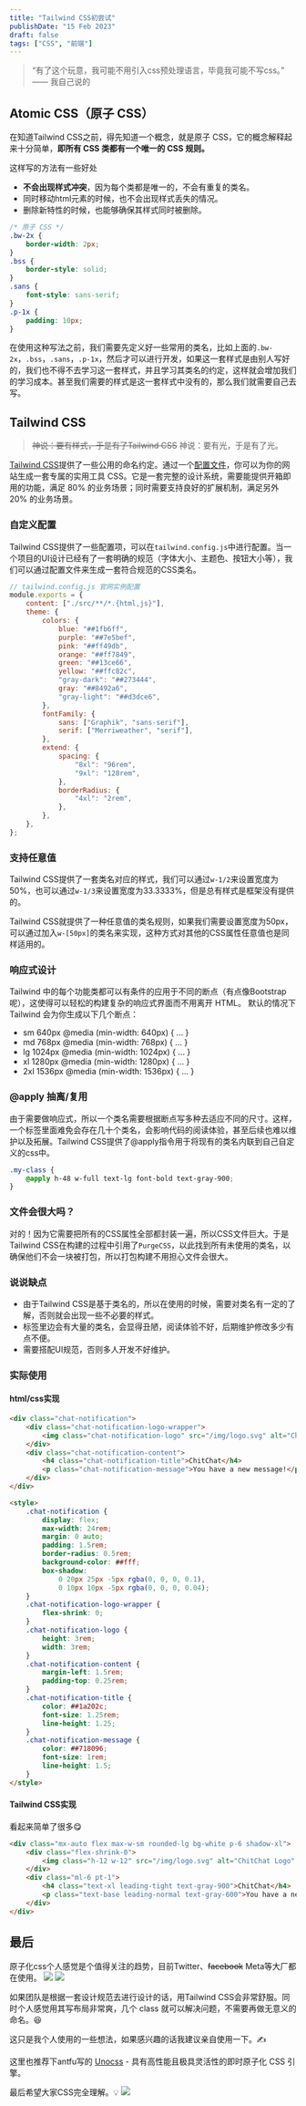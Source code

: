 ```yaml
---
title: "Tailwind CSS初尝试"
publishDate: "15 Feb 2023"
draft: false
tags: ["CSS", "前端"]
---
```


> “有了这个玩意，我可能不用引入css预处理语言，毕竟我可能不写css。” —— 我自己说的

<!--more-->

## Atomic CSS（原子 CSS）

在知道Tailwind CSS之前，得先知道一个概念，就是原子 CSS，它的概念解释起来十分简单，**即所有 CSS 类都有一个唯一的 CSS 规则。**

这样写的方法有一些好处

- **不会出现样式冲突**，因为每个类都是唯一的，不会有重复的类名。
- 同时移动html元素的时候，也不会出现样式丢失的情况。
- 删除新特性的时候，也能够确保其样式同时被删除。

```css
/* 原子 CSS */
.bw-2x {
	border-width: 2px;
}
.bss {
	border-style: solid;
}
.sans {
	font-style: sans-serif;
}
.p-1x {
	padding: 10px;
}
```

在使用这种写法之前，我们需要先定义好一些常用的类名，比如上面的`.bw-2x`，`.bss`，`.sans`，`.p-1x`，然后才可以进行开发，如果这一套样式是由别人写好的，我们也不得不去学习这一套样式，并且学习其类名的约定，这样就会增加我们的学习成本。甚至我们需要的样式是这一套样式中没有的，那么我们就需要自己去写。

## Tailwind CSS

> ~~神说：要有样式，于是有了Tailwind CSS~~
> 神说：要有光，于是有了光。

[Tailwind CSS](https://tailwindcss.com/)提供了一些公用的命名约定。通过一个[配置文件](https://tailwindcss.com/docs/configuration)，你可以为你的网站生成一套专属的实用工具 CSS。它是一套完整的设计系统，需要能提供开箱即用的功能，满足 80% 的业务场景；同时需要支持良好的扩展机制，满足另外 20% 的业务场景。

### 自定义配置

Tailwind CSS提供了一些配置项，可以在`tailwind.config.js`中进行配置。当一个项目的UI设计已经有了一套明确的规范（字体大小、主题色、按钮大小等），我们可以通过配置文件来生成一套符合规范的CSS类名。

```javascript
// tailwind.config.js 官网实例配置
module.exports = {
	content: ["./src/**/*.{html,js}"],
	theme: {
		colors: {
			blue: "##1fb6ff",
			purple: "##7e5bef",
			pink: "##ff49db",
			orange: "##ff7849",
			green: "##13ce66",
			yellow: "##ffc82c",
			"gray-dark": "##273444",
			gray: "##8492a6",
			"gray-light": "##d3dce6",
		},
		fontFamily: {
			sans: ["Graphik", "sans-serif"],
			serif: ["Merriweather", "serif"],
		},
		extend: {
			spacing: {
				"8xl": "96rem",
				"9xl": "128rem",
			},
			borderRadius: {
				"4xl": "2rem",
			},
		},
	},
};
```

### 支持任意值

Tailwind CSS提供了一套类名对应的样式，我们可以通过`w-1/2`来设置宽度为50%，也可以通过`w-1/3`来设置宽度为33.3333%，但是总有样式是框架没有提供的。

Tailwind CSS就提供了一种任意值的类名规则，如果我们需要设置宽度为50px，可以通过加入`w-[50px]`的类名来实现，这种方式对其他的CSS属性任意值也是同样适用的。

### 响应式设计

Tailwind 中的每个功能类都可以有条件的应用于不同的断点（有点像Bootstrap呢），这使得可以轻松的构建复杂的响应式界面而不用离开 HTML。 默认的情况下 Tailwind 会为你生成以下几个断点：

- sm 640px @media (min-width: 640px) { ... }
- md 768px @media (min-width: 768px) { ... }
- lg 1024px @media (min-width: 1024px) { ... }
- xl 1280px @media (min-width: 1280px) { ... }
- 2xl 1536px @media (min-width: 1536px) { ... }

### @apply 抽离/复用

由于需要做响应式，所以一个类名需要根据断点写多种去适应不同的尺寸。这样，一个标签里面难免会存在几十个类名，会影响代码的阅读体验，甚至后续也难以维护以及拓展。Tailwind CSS提供了@apply指令用于将现有的类名内联到自己自定义的css中。

```css
.my-class {
	@apply h-48 w-full text-lg font-bold text-gray-900;
}
```

### 文件会很大吗？

对的！因为它需要把所有的CSS属性全部都封装一遍，所以CSS文件巨大。于是Tailwind CSS在构建的过程中引用了`PurgeCSS`，以此找到所有未使用的类名，以确保他们不会一块被打包，所以打包构建不用担心文件会很大。

### 说说缺点

- 由于Tailwind CSS是基于类名的，所以在使用的时候，需要对类名有一定的了解，否则就会出现一些不必要的样式。
- 标签里边会有大量的类名，会显得丑陋，阅读体验不好，后期维护修改多少有点不便。
- 需要搭配UI规范，否则多人开发不好维护。

### 实际使用

#### html/css实现

```html
<div class="chat-notification">
	<div class="chat-notification-logo-wrapper">
		<img class="chat-notification-logo" src="/img/logo.svg" alt="ChitChat Logo" />
	</div>
	<div class="chat-notification-content">
		<h4 class="chat-notification-title">ChitChat</h4>
		<p class="chat-notification-message">You have a new message!</p>
	</div>
</div>

<style>
	.chat-notification {
		display: flex;
		max-width: 24rem;
		margin: 0 auto;
		padding: 1.5rem;
		border-radius: 0.5rem;
		background-color: ##fff;
		box-shadow:
			0 20px 25px -5px rgba(0, 0, 0, 0.1),
			0 10px 10px -5px rgba(0, 0, 0, 0.04);
	}
	.chat-notification-logo-wrapper {
		flex-shrink: 0;
	}
	.chat-notification-logo {
		height: 3rem;
		width: 3rem;
	}
	.chat-notification-content {
		margin-left: 1.5rem;
		padding-top: 0.25rem;
	}
	.chat-notification-title {
		color: ##1a202c;
		font-size: 1.25rem;
		line-height: 1.25;
	}
	.chat-notification-message {
		color: ##718096;
		font-size: 1rem;
		line-height: 1.5;
	}
</style>
```

#### Tailwind CSS实现

看起来简单了很多😋

```html
<div class="mx-auto flex max-w-sm rounded-lg bg-white p-6 shadow-xl">
	<div class="flex-shrink-0">
		<img class="h-12 w-12" src="/img/logo.svg" alt="ChitChat Logo" />
	</div>
	<div class="ml-6 pt-1">
		<h4 class="text-xl leading-tight text-gray-900">ChitChat</h4>
		<p class="text-base leading-normal text-gray-600">You have a new message!</p>
	</div>
</div>
```

## 最后

原子化css个人感觉是个值得关注的趋势，目前Twitter、~~facebook~~ Meta等大厂都在使用。
![](/./twitter.jpg)
![](/./facebook.jpg)

如果团队是根据一套设计规范去进行设计的话，用Tailwind CSS会非常舒服。同时个人感觉用其写布局非常爽，几个 class 就可以解决问题，不需要再做无意义的命名。😆

这只是我个人使用的一些想法，如果感兴趣的话我建议亲自使用一下。✍️

这里也推荐下antfu写的 [Unocss](https://github.com/unocss/unocss) - 具有高性能且极具灵活性的即时原子化 CSS 引擎。

最后希望大家CSS完全理解。💡
![](/./css.jpg)
